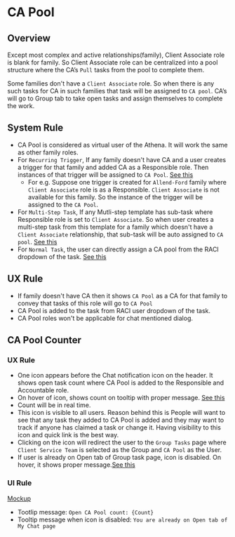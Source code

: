 # CA Pool

## Overview
Except most complex and active relationships(family), Client Associate role is blank for family. So Client Associate role can be centralized into a pool structure where the CA’s `Pull` tasks from the pool to complete them.  

Some families don't have a `Client Associate` role. So when there is any such tasks for CA in such families that task will be assigned to `CA pool`. CA’s will go to Group tab to take open tasks and assign themselves to complete the work.


## System Rule
- CA Pool is considered as virtual user of the Athena. It will work the same as other family roles.  
- For `Recurring Trigger`, If any family doesn't have CA and a user creates a trigger for that family and added CA as a Responsible role. Then instances of that trigger will be assigned to `CA Pool`. [See this](https://drive.google.com/file/d/1RBaGxobn0y6QXgPb4aFxL1aUXwSfWRfU/view?usp=sharing)
    - For e.g. Suppose one trigger is created for `Allend-Ford` family where `Client Associate` role is as a Responsible. `Client Associate` is not available for this family. So the instance of the trigger will be assigned to the `CA Pool`. 
- For `Multi-Step Task`, If any Mutli-step template has sub-task where Responsible role is set to `Client Associate`. So when user creates a multi-step task from this template for a family which doesn't have a `Client Associate` relationship, that sub-task will be auto assigned to `CA pool`. [See this](https://drive.google.com/file/d/1XadAikKWoivg12arEXGsdbTL8Ai7mCQ6/view?usp=sharing)
- For `Normal Task`, the user can directly assign a CA pool from the RACI dropdown of the task. [See this](https://drive.google.com/file/d/16QZxFyUlTrG0ZGLhg5zD2OOoBbGz4xMl/view?usp=sharing)

## UX Rule
- If family doesn't have CA then it shows `CA Pool` as a CA for that family to convey that tasks of this role will go to `CA Pool`
- CA Pool is added to the task from RACI user dropdown of the task.
- CA Pool roles won't be applicable for chat mentioned dialog.


## CA Pool Counter

### UX Rule

- One icon appears before the Chat notification icon on the header. It shows open task count where CA Pool is added to the Responsible and Accountable role.
- On hover of icon, shows count on tooltip with proper message. [See this](https://drive.google.com/file/d/1YN70Ggmm4WbGJKKaCn4KeelkffbT3aw4/view?usp=share_link)
- Count will be in real time.
- This icon is visible to all users. Reason behind this is People will want to see that any task they added to CA Pool is added and they may want to track if anyone has claimed a task or change it.  Having visibility to this icon and quick link is the best way.
- Clicking on the icon will redirect the user to the `Group Tasks` page where `Client Service Team` is selected as the Group and `CA Pool` as the User.
- If user is already on Open tab of Group task page, icon is disabled. On hover, it shows proper message.[See this](https://drive.google.com/file/d/1Tk9QLUs0cBQSYQRMdrVUL5uapCSgFpCD/view?usp=share_link)


### UI Rule

[Mockup](https://drive.google.com/file/d/1vxubpEklj0dLPrR1JeHpaLLDupJuJIeV/view)

- Tootlip message: `Open CA Pool count: {Count}`
- Tooltip message when icon is disabled: `You are already on Open tab of My Chat page`




